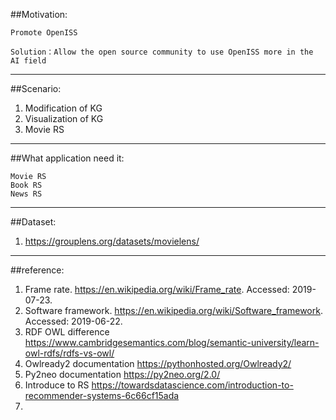 ##Motivation:

	Promote OpenISS
	
	Solution：Allow the open source community to use OpenISS more in the AI field
---

##Scenario:

1.	Modification of KG
2.	Visualization of KG
3.	Movie RS
---

##What application need it:

	Movie RS
	Book RS
	News RS
---

##Dataset:

1. https://grouplens.org/datasets/movielens/

---


##reference:

1.	Frame rate. https://en.wikipedia.org/wiki/Frame_rate. Accessed: 2019- 07-23.
2.	Software framework. https://en.wikipedia.org/wiki/Software_framework. Accessed: 2019-06-22.
3.	RDF OWL difference https://www.cambridgesemantics.com/blog/semantic-university/learn-owl-rdfs/rdfs-vs-owl/
4.	Owlready2 documentation https://pythonhosted.org/Owlready2/
5.	Py2neo documentation https://py2neo.org/2.0/
6.	Introduce to RS https://towardsdatascience.com/introduction-to-recommender-systems-6c66cf15ada
7.	
